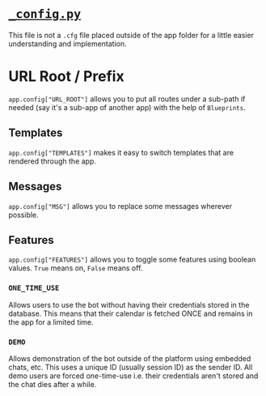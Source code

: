 # [`_config.py`](https://github.com/ineshbose/boyd_bot_messenger/blob/master/boyd_bot/_config.py)

This file is not a `.cfg` file placed outside of the app folder for a little easier understanding and implementation.

# URL Root / Prefix

`app.config["URL_ROOT"]` allows you to put all routes under a sub-path if needed (say it's a sub-app of another app) with the help of `Blueprints`.


## Templates

`app.config["TEMPLATES"]` makes it easy to switch templates that are rendered through the app.


## Messages

`app.config["MSG"]` allows you to replace some messages wherever possible.


## Features

`app.config["FEATURES"]` allows you to toggle some features using boolean values.
`True` means on, `False` means off.

### `ONE_TIME_USE`

Allows users to use the bot without having their credentials stored in the database. This means that their calendar is fetched ONCE and remains in the app for a limited time.

### `DEMO`

Allows demonstration of the bot outside of the platform using embedded chats, etc. This uses a unique ID (usually session ID) as the sender ID. All demo users are forced one-time-use i.e. their credentials aren't stored and the chat dies after a while.